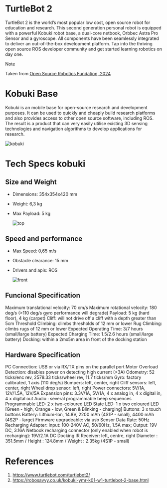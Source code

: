 # TurtleBot 2 

<!---
Realice una investigación acerca del robot TurtleBot2 y su relación con la base Kobuki.
-->

TurtleBot 2 is the world’s most popular low cost, open source robot for education and research. This second generation personal robot is equipped with a powerful Kobuki robot base, a dual-core netbook, Orbbec Astra Pro Sensor and a gyroscope. All components have been seamlessly integrated to deliver an out-of-the-box development platform. Tap into the thriving open source ROS developer community and get started learning robotics on day one.

> [!NOTE]
> Taken from [Open Source Robotics Fundation, 2024](https://www.turtlebot.com/turtlebot2/)

# Kobuki Base

Kobuki is an mobile base for open-source research and development purposes. It can be used to quickly and cheaply build research platforms and also provides access to other open source software, including ROS. The result is a product that can very easily utilise existing 3D sensing technologies and navigation algorithms to develop applications for research.

![kobuki](https://github.com/mobile-robotics-unal/intro2ROS/assets/49196698/12c16e19-a4ec-4d62-bd88-4de127ee0b92)

# Tech Specs kobuki

## Size and Weight
- Dimensions: 354x354x420 mm
- Weight: 6,3 kg
- Max Payload: 5 kg


  ![top](https://github.com/mobile-robotics-unal/intro2ROS/assets/49196698/fc0eb83a-ecdc-4053-b197-0f6d089dfd77)

## Speed and performance
- Max Speed: 0,65 m/s
- Obstacle clearance: 15 mm
- Drivers and apis: ROS


  ![front](https://github.com/mobile-robotics-unal/intro2ROS/assets/49196698/0ba3a79d-b0c5-4262-a417-c7c6e60dcf46)

## Funcional Specification

Maximum translational velocity: 70 cm/s
Maximum rotational velocity: 180 deg/s (>110 deg/s gyro performance will degrade)
Payload: 5 kg (hard floor), 4 kg (carpet)
Cliff: will not drive off a cliff with a depth greater than 5cm
Threshold Climbing: climbs thresholds of 12 mm or lower
Rug Climbing: climbs rugs of 12 mm or lower
Expected Operating Time: 3/7 hours (small/large battery)
Expected Charging Time: 1.5/2.6 hours (small/large battery)
Docking: within a 2mx5m area in front of the docking station

## Hardware Specification

PC Connection: USB or via RX/TX pins on the parallel port
Motor Overload Detection: disables power on detecting high current (>3A)
Odometry: 52 ticks/enc rev, 2578.33 ticks/wheel rev, 11.7 ticks/mm
Gyro: factory calibrated, 1 axis (110 deg/s)
Bumpers: left, center, right
Cliff sensors: left, center, right
Wheel drop sensor: left, right
Power connectors: 5V/1A, 12V/1.5A, 12V/5A
Expansion pins: 3.3V/1A, 5V/1A, 4 x analog in, 4 x digital in, 4 x digital out
Audio : several programmable beep sequences
Programmable LED: 2 x two-coloured LED
State LED: 1 x two coloured LED [Green - high, Orange - low, Green & Blinking - charging]
Buttons: 3 x touch buttons
Battery: Lithium-Ion, 14.8V, 2200 mAh (4S1P - small), 4400 mAh (4S2P - large)
Firmware upgradeable: via usb
Sensor Data Rate: 50Hz
Recharging Adapter: Input: 100-240V AC, 50/60Hz, 1.5A max; Output: 19V DC, 3.16A
Netbook recharging connector (only enabled when robot is recharging): 19V/2.1A DC
Docking IR Receiver: left, centre, right
Diameter : 351.5mm / Height : 124.8mm / Weight : 2.35kg (4S1P - small)

# References

1. <https://www.turtlebot.com/turtlebot2/>
2. <https://robosavvy.co.uk/kobuki-ymr-k01-w1-turtlebot-2-base.html>
